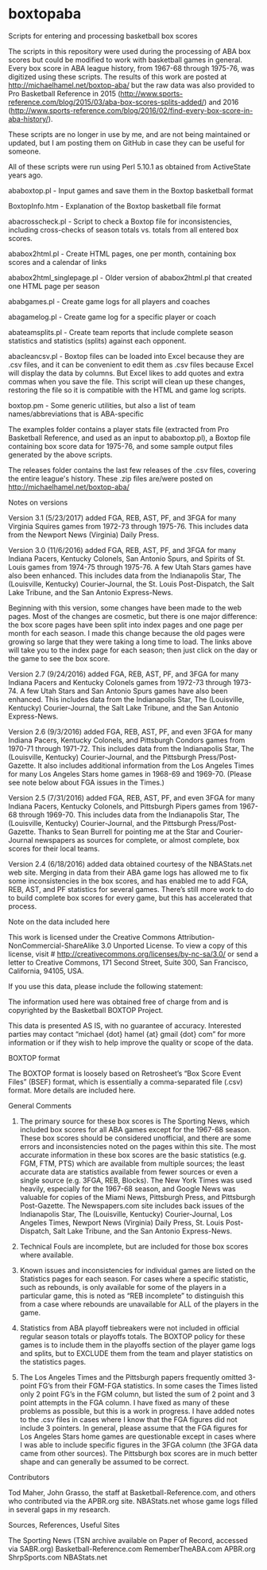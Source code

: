 # boxtopaba
Scripts for entering and processing basketball box scores

The scripts in this repository were used during the processing of ABA box scores but could be modified to work with basketball games in general. Every box score in ABA league history, from 1967-68 through 1975-76, was digitized using these scripts. The results of this work are posted at http://michaelhamel.net/boxtop-aba/ but the raw data was also provided to Pro Basketball Reference in 2015 (http://www.sports-reference.com/blog/2015/03/aba-box-scores-splits-added/) and 2016 (http://www.sports-reference.com/blog/2016/02/find-every-box-score-in-aba-history/).

These scripts are no longer in use by me, and are not being maintained or updated, but I am posting them on GitHub in case they can be useful for someone.

All of these scripts were run using Perl 5.10.1 as obtained from ActiveState years ago.

ababoxtop.pl - Input games and save them in the Boxtop basketball format

BoxtopInfo.htm - Explanation of the Boxtop basketball file format

abacrosscheck.pl - Script to check a Boxtop file for inconsistencies, including cross-checks of season totals vs. totals from all entered box scores.

ababox2html.pl - Create HTML pages, one per month, containing box scores and a calendar of links

ababox2html_singlepage.pl - Older version of ababox2html.pl that created one HTML page per season

ababgames.pl - Create game logs for all players and coaches

abagamelog.pl - Create game log for a specific player or coach

abateamsplits.pl - Create team reports that include complete season statistics and statistics (splits) against each opponent.

abacleancsv.pl - Boxtop files can be loaded into Excel because they are .csv files, and it can be convenient to edit them as .csv files because Excel will display the data by columns. But Excel likes to add quotes and extra commas when you save the file. This script will clean up these changes, restoring the file so it is compatible with the HTML and game log scripts.

boxtop.pm - Some generic utilities, but also a list of team names/abbreviations that is ABA-specific

The examples folder contains a player stats file (extracted from Pro Basketball Reference, and used as an input to ababoxtop.pl), a Boxtop file containing box score data for 1975-76, and some sample output files generated by the above scripts.

The releases folder contains the last few releases of the .csv files, covering the entire league's history. These .zip files are/were posted on http://michaelhamel.net/boxtop-aba/


Notes on versions

Version 3.1 (5/23/2017) added FGA, REB, AST, PF, and 3FGA for many Virginia Squires games from 1972-73 through 1975-76. This includes data from the Newport News (Virginia) Daily Press.

Version 3.0 (11/6/2016) added FGA, REB, AST, PF, and 3FGA for many Indiana Pacers, Kentucky Colonels, San Antonio Spurs, and Spirits of St. Louis games from 1974-75 through 1975-76. A few Utah Stars games have also been enhanced. This includes data from the Indianapolis Star, The (Louisville, Kentucky) Courier-Journal, the St. Louis Post-Dispatch, the Salt Lake Tribune, and the San Antonio Express-News.

Beginning with this version, some changes have been made to the web pages. Most of the changes are cosmetic, but there is one major difference: the box score pages have been split into index pages and one page per month for each season. I made this change because the old pages were growing so large that they were taking a long time to load. The links above will take you to the index page for each season; then just click on the day or the game to see the box score.

Version 2.7 (9/24/2016) added FGA, REB, AST, PF, and 3FGA for many Indiana Pacers and Kentucky Colonels games from 1972-73 through 1973-74. A few Utah Stars and San Antonio Spurs games have also been enhanced. This includes data from the Indianapolis Star, The (Louisville, Kentucky) Courier-Journal, the Salt Lake Tribune, and the San Antonio Express-News.

Version 2.6 (9/3/2016) added FGA, REB, AST, PF, and even 3FGA for many Indiana Pacers, Kentucky Colonels, and Pittsburgh Condors games from 1970-71 through 1971-72. This includes data from the Indianapolis Star, The (Louisville, Kentucky) Courier-Journal, and the Pittsburgh Press/Post-Gazette. It also includes additional information from the Los Angeles Times for many Los Angeles Stars home games in 1968-69 and 1969-70. (Please see note below about FGA issues in the Times.)

Version 2.5 (7/31/2016) added FGA, REB, AST, PF, and even 3FGA for many Indiana Pacers, Kentucky Colonels, and Pittsburgh Pipers games from 1967-68 through 1969-70. This includes data from the Indianapolis Star, The (Louisville, Kentucky) Courier-Journal, and the Pittsburgh Press/Post-Gazette. Thanks to Sean Burrell for pointing me at the Star and Courier-Journal newspapers as sources for complete, or almost complete, box scores for their local teams.

Version 2.4 (6/18/2016) added data obtained courtesy of the NBAStats.net web site. Merging in data from their ABA game logs has allowed me to fix some inconsistencies in the box scores, and has enabled me to add FGA, REB, AST, and PF statistics for several games. There’s still more work to do to build complete box scores for every game, but this has accelerated that process.

Note on the data included here

This work is licensed under the Creative Commons Attribution-NonCommercial-ShareAlike 3.0 Unported License. To view a copy of this license, visit # http://creativecommons.org/licenses/by-nc-sa/3.0/ or send a letter to Creative Commons, 171 Second Street, Suite 300, San Francisco, California, 94105, USA.

If you use this data, please include the following statement:

The information used here was obtained free of charge from and is copyrighted by the Basketball BOXTOP Project.

This data is presented AS IS, with no guarantee of accuracy. Interested parties may contact “michael {dot} hamel {at} gmail {dot} com” for more information or if they wish to help improve the quality or scope of the data.

BOXTOP format

The BOXTOP format is loosely based on Retrosheet’s “Box Score Event Files” (BSEF) format, which is essentially a comma-separated file (.csv) format. More details are included here.

General Comments

1. The primary source for these box scores is The Sporting News, which included box scores for all ABA games except for the 1967-68 season. These box scores should be considered unofficial, and there are some errors and inconsistencies noted on the pages within this site. The most accurate information in these box scores are the basic statistics (e.g. FGM, FTM, PTS) which are available from multiple sources; the least accurate data are statistics available from fewer sources or even a single source (e.g. 3FGA, REB, Blocks). The New York Times was used heavily, especially for the 1967-68 season, and Google News was valuable for copies of the Miami News, Pittsburgh Press, and Pittsburgh Post-Gazette. The Newspapers.com site includes back issues of the Indianapolis Star, The (Louisville, Kentucky) Courier-Journal, Los Angeles Times, Newport News (Virginia) Daily Press, St. Louis Post-Dispatch, Salt Lake Tribune, and the San Antonio Express-News.

2. Technical Fouls are incomplete, but are included for those box scores where available.

3. Known issues and inconsistencies for individual games are listed on the Statistics pages for each season. For cases where a specific statistic, such as rebounds, is only available for some of the players in a particular game, this is noted as “REB incomplete” to distinguish this from a case where rebounds are unavailable for ALL of the players in the game.

4. Statistics from ABA playoff tiebreakers were not included in official regular season totals or playoffs totals. The BOXTOP policy for these games is to include them in the playoffs section of the player game logs and splits, but to EXCLUDE them from the team and player statistics on the statistics pages.

5. The Los Angeles Times and the Pittsburgh papers frequently omitted 3-point FG’s from their FGM-FGA statistics. In some cases the Times listed only 2 point FG’s in the FGM column, but listed the sum of 2 point and 3 point attempts in the FGA column. I have fixed as many of these problems as possible, but this is a work in progress. I have added notes to the .csv files in cases where I know that the FGA figures did not include 3 pointers. In general, please assume that the FGA figures for Los Angeles Stars home games are questionable except in cases where I was able to include specific figures in the 3FGA column (the 3FGA data came from other sources). The Pittsburgh box scores are in much better shape and can generally be assumed to be correct.

Contributors

Tod Maher, John Grasso, the staff at Basketball-Reference.com, and others who contributed via the APBR.org site.
NBAStats.net whose game logs filled in several gaps in my research.

Sources, References, Useful Sites

The Sporting News (TSN archive available on Paper of Record, accessed via SABR.org)
Basketball-Reference.com
RememberTheABA.com
APBR.org
ShrpSports.com
NBAStats.net
